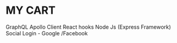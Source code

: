 # MY CART

GraphQL
Apollo Client
React hooks
Node Js (Express Framework)  
Social Login - Google /Facebook
